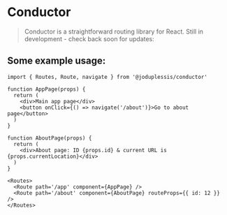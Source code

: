 # Conductor

> Conductor is a straightforward routing library for React. Still in development - check back soon for updates:

## Some example usage:
```
import { Routes, Route, navigate } from '@joduplessis/conductor'

function AppPage(props) {
  return (
    <div>Main app page</div>
    <button onClick={() => navigate('/about')}>Go to about page</button>
  )
}

function AboutPage(props) {
  return (
    <div>About page: ID {props.id} & current URL is {props.currentLocation}</div>
  )
}

<Routes>
  <Route path='/app' component={AppPage} />
  <Route path='/about' component={AboutPage} routeProps={{ id: 12 }} />
</Routes>
```